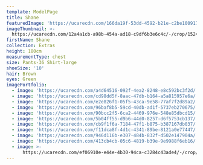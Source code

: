 ```yaml
---
template: ModelPage
title: Shane
featuredImage: 'https://ucarecdn.com/166da19f-53dd-4592-b21e-c2be10091725/'
imageThumbnail: >-
  https://ucarecdn.com/12a4a1cb-a98b-454a-ad18-c9df6b3e6c4c/-/crop/1524x2261/11,0/-/preview/
firstName: Shane
collection: Extras
height: 180cm
measurementType: chest
size: Pants-36 Shirt-large
shoeSize: '10'
hair: Brown
eyes: Green
imagePortfolio:
  - image: 'https://ucarecdn.com/a4d64516-092f-4ea2-8248-e8c592bc3f2d/'
  - image: 'https://ucarecdn.com/cd98dd5f-8aac-47db-b164-a5a815957e6a/'
  - image: 'https://ucarecdn.com/e2e826f1-05f5-43ca-9e58-77af7f2d89a2/'
  - image: 'https://ucarecdn.com/96baf8b5-59cd-40db-ad1f-5737eb270675/'
  - image: 'https://ucarecdn.com/90bcc2f5-6ca2-4469-976e-548e85dbcd15/'
  - image: 'https://ucarecdn.com/5b04ff55-d9b6-44d0-8257-d6f5753cb137/'
  - image: 'https://ucarecdn.com/cb9f1f6a-7184-47f1-b875-b387167db037/'
  - image: 'https://ucarecdn.com/f11dca8f-4d1c-4341-89be-8121a0e77447/'
  - image: 'https://ucarecdn.com/946d116b-e307-484b-832f-d502e147904a/'
  - image: 'https://ucarecdn.com/413cb4cb-05c6-4819-b39e-9e9988f6eb16/'
  - image: >-
      https://ucarecdn.com/ef06910e-e44e-4b30-94ca-c3284c43ade4/-/crop/1242x1000/0,646/-/preview/
---
```


